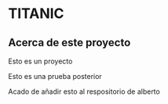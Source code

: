 # TITANIC

## Acerca de este proyecto

Esto es un proyecto

Esto es una prueba posterior

Acado de añadir esto al respositorio de alberto
